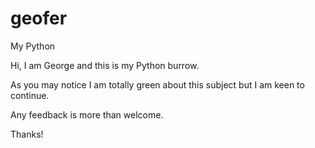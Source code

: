 # geofer
My Python

Hi, I am George and this is my Python burrow.

As you may notice I am totally green about this subject but I am keen to continue.

Any feedback is more than welcome.

Thanks!

